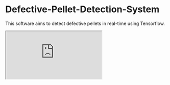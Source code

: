 # Defective-Pellet-Detection-System
This software aims to detect defective pellets in real-time using Tensorflow.

<iframe src="https://davidnauenburg.github.io/"></iframe>
